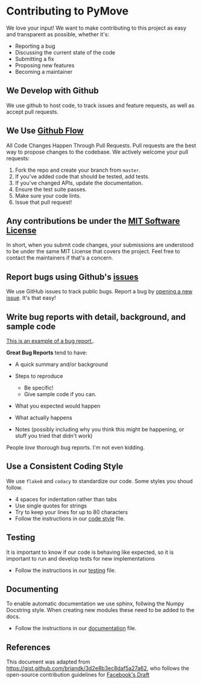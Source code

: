 # Contributing to PyMove
We love your input! We want to make contributing to this project as easy
 and transparent as possible, whether it's:

-   Reporting a bug
-   Discussing the current state of the code
-   Submitting a fix
-   Proposing new features
-   Becoming a maintainer

## We Develop with Github
We use github to host code, to track issues and feature requests,
 as well as accept pull requests.

## We Use [Github Flow](https://docs.github.com/en/get-started/quickstart/github-flow)
All Code Changes Happen Through Pull Requests.
Pull requests are the best way to propose changes to the codebase.
We actively welcome your pull requests:

1.  Fork the repo and create your branch from `master`.
2.  If you've added code that should be tested, add tests.
3.  If you've changed APIs, update the documentation.
4.  Ensure the test suite passes.
5.  Make sure your code lints.
6.  Issue that pull request!

## Any contributions be under the [MIT Software License](http://choosealicense.com/licenses/mit/)
In short, when you submit code changes, your submissions are understood to be
under the same MIT License that covers the project.
Feel free to contact the maintainers if that's a concern.

## Report bugs using Github's [issues](https://github.com/InsightLab/PyMove/issues)
We use GitHub issues to track public bugs.
Report a bug by [opening a new issue](https://github.com/InsightLab/PyMove/issues/new).
It's that easy!

## Write bug reports with detail, background, and sample code
[This is an example of a bug report.](http://stackoverflow.com/q/12488905/180626).

**Great Bug Reports** tend to have:

-   A quick summary and/or background

-   Steps to reproduce
    -   Be specific!
    -   Give sample code if you can.

-   What you expected would happen

-   What actually happens

-   Notes (possibly including why you think this might be happening,
 or stuff you tried that didn't work)

People *love* thorough bug reports. I'm not even kidding.

## Use a Consistent Coding Style
We use `flake8` and `codacy` to standardize our code.
Some styles you shoud follow.
-   4 spaces for indentation rather than tabs
-   Use single quotes for strings
-   Try to keep your lines for up to 80 characters
-   Follow the instructions in our [code style](.code-style.md) file.

## Testing
It is important to know if our code is behaving like expected,
so it is important to run and develop tests for new implementations
-   Follow the instructions in our [testing](.testing.md) file.

## Documenting
To enable automatic documentation we use sphinx,
 follwing the Numpy Docstring style.
When creating new modules these need to be added to the docs.
-   Follow the instructions in our [documentation](.documentation.md) file.

## References
This document was adapted from <https://gist.github.com/briandk/3d2e8b3ec8daf5a27a62>,
 who follows the open-source contribution guidelines for [Facebook's Draft](https://github.com/facebook/draft-js/blob/main/CONTRIBUTING.md)
